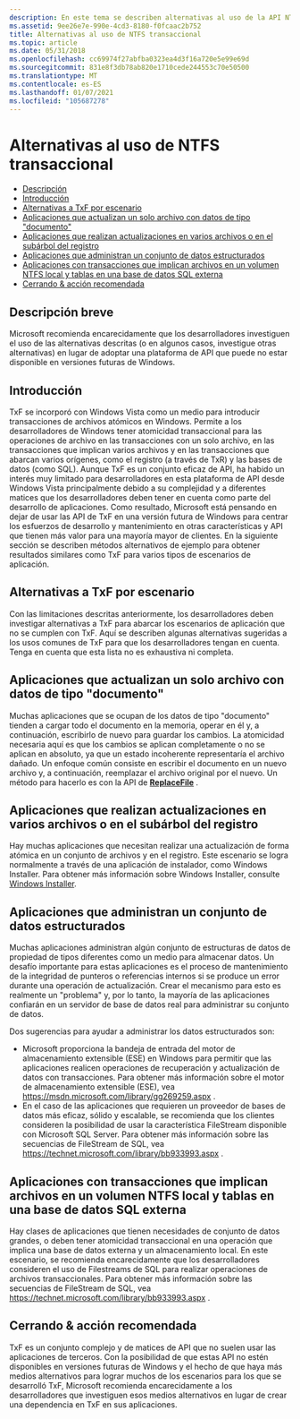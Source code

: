 ```yaml
---
description: En este tema se describen alternativas al uso de la API NTFS transaccional (TxF) en escenarios de uso comunes.
ms.assetid: 9ee26e7e-990e-4cd3-8180-f0fcaac2b752
title: Alternativas al uso de NTFS transaccional
ms.topic: article
ms.date: 05/31/2018
ms.openlocfilehash: cc69974f27abfba0323ea4d3f16a720e5e99e69d
ms.sourcegitcommit: 831e8f3db78ab820e1710cede244553c70e50500
ms.translationtype: MT
ms.contentlocale: es-ES
ms.lasthandoff: 01/07/2021
ms.locfileid: "105687278"
---
```

# <a name="alternatives-to-using-transactional-ntfs"></a>Alternativas al uso de NTFS transaccional

-   [Descripción](#abstract)
-   [Introducción](#introduction)
-   [Alternativas a TxF por escenario](#alternatives-to-txf-by-scenario)
-   [Aplicaciones que actualizan un solo archivo con datos de tipo "documento"](#applications-updating-a-single-file-with-document-like-data)
-   [Aplicaciones que realizan actualizaciones en varios archivos o en el subárbol del registro](#applications-performing-updates-to-multiple-files-andor-to-the-registry-hive)
-   [Aplicaciones que administran un conjunto de datos estructurados](#applications-managing-a-set-of-structured-data)
-   [Aplicaciones con transacciones que implican archivos en un volumen NTFS local y tablas en una base de datos SQL externa](#applications-with-transactions-involving-files-on-a-local-ntfs-volume-and-tables-in-an-external-sql-database)
-   [Cerrando & acción recomendada](/windows)

## <a name="abstract"></a>Descripción breve

Microsoft recomienda encarecidamente que los desarrolladores investiguen el uso de las alternativas descritas (o en algunos casos, investigue otras alternativas) en lugar de adoptar una plataforma de API que puede no estar disponible en versiones futuras de Windows.

## <a name="introduction"></a>Introducción

TxF se incorporó con Windows Vista como un medio para introducir transacciones de archivos atómicos en Windows. Permite a los desarrolladores de Windows tener atomicidad transaccional para las operaciones de archivo en las transacciones con un solo archivo, en las transacciones que implican varios archivos y en las transacciones que abarcan varios orígenes, como el registro (a través de TxR) y las bases de datos (como SQL). Aunque TxF es un conjunto eficaz de API, ha habido un interés muy limitado para desarrolladores en esta plataforma de API desde Windows Vista principalmente debido a su complejidad y a diferentes matices que los desarrolladores deben tener en cuenta como parte del desarrollo de aplicaciones. Como resultado, Microsoft está pensando en dejar de usar las API de TxF en una versión futura de Windows para centrar los esfuerzos de desarrollo y mantenimiento en otras características y API que tienen más valor para una mayoría mayor de clientes. En la siguiente sección se describen métodos alternativos de ejemplo para obtener resultados similares como TxF para varios tipos de escenarios de aplicación.

## <a name="alternatives-to-txf-by-scenario"></a>Alternativas a TxF por escenario

Con las limitaciones descritas anteriormente, los desarrolladores deben investigar alternativas a TxF para abarcar los escenarios de aplicación que no se cumplen con TxF. Aquí se describen algunas alternativas sugeridas a los usos comunes de TxF para que los desarrolladores tengan en cuenta. Tenga en cuenta que esta lista no es exhaustiva ni completa.

## <a name="applications-updating-a-single-file-with-document-like-data"></a>Aplicaciones que actualizan un solo archivo con datos de tipo "documento"

Muchas aplicaciones que se ocupan de los datos de tipo "documento" tienden a cargar todo el documento en la memoria, operar en él y, a continuación, escribirlo de nuevo para guardar los cambios. La atomicidad necesaria aquí es que los cambios se aplican completamente o no se aplican en absoluto, ya que un estado incoherente representaría el archivo dañado. Un enfoque común consiste en escribir el documento en un nuevo archivo y, a continuación, reemplazar el archivo original por el nuevo. Un método para hacerlo es con la API de [**ReplaceFile**](/windows/desktop/api/WinBase/nf-winbase-replacefilea) .

## <a name="applications-performing-updates-to-multiple-files-andor-to-the-registry-hive"></a>Aplicaciones que realizan actualizaciones en varios archivos o en el subárbol del registro

Hay muchas aplicaciones que necesitan realizar una actualización de forma atómica en un conjunto de archivos y en el registro. Este escenario se logra normalmente a través de una aplicación de instalador, como Windows Installer. Para obtener más información sobre Windows Installer, consulte [Windows Installer](/windows/desktop/Msi/windows-installer-portal).

## <a name="applications-managing-a-set-of-structured-data"></a>Aplicaciones que administran un conjunto de datos estructurados

Muchas aplicaciones administran algún conjunto de estructuras de datos de propiedad de tipos diferentes como un medio para almacenar datos. Un desafío importante para estas aplicaciones es el proceso de mantenimiento de la integridad de punteros o referencias internos si se produce un error durante una operación de actualización. Crear el mecanismo para esto es realmente un "problema" y, por lo tanto, la mayoría de las aplicaciones confiarán en un servidor de base de datos real para administrar su conjunto de datos.

Dos sugerencias para ayudar a administrar los datos estructurados son:

-   Microsoft proporciona la bandeja de entrada del motor de almacenamiento extensible (ESE) en Windows para permitir que las aplicaciones realicen operaciones de recuperación y actualización de datos con transacciones. Para obtener más información sobre el motor de almacenamiento extensible (ESE), vea <https://msdn.microsoft.com/library/gg269259.aspx> .
-   En el caso de las aplicaciones que requieren un proveedor de bases de datos más eficaz, sólido y escalable, se recomienda que los clientes consideren la posibilidad de usar la característica FileStream disponible con Microsoft SQL Server. Para obtener más información sobre las secuencias de FileStream de SQL, vea <https://technet.microsoft.com/library/bb933993.aspx> .

## <a name="applications-with-transactions-involving-files-on-a-local-ntfs-volume-and-tables-in-an-external-sql-database"></a>Aplicaciones con transacciones que implican archivos en un volumen NTFS local y tablas en una base de datos SQL externa

Hay clases de aplicaciones que tienen necesidades de conjunto de datos grandes, o deben tener atomicidad transaccional en una operación que implica una base de datos externa y un almacenamiento local. En este escenario, se recomienda encarecidamente que los desarrolladores consideren el uso de Filestreams de SQL para realizar operaciones de archivos transaccionales. Para obtener más información sobre las secuencias de FileStream de SQL, vea <https://technet.microsoft.com/library/bb933993.aspx> .

## <a name="closing--recommended-action"></a>Cerrando & acción recomendada

TxF es un conjunto complejo y de matices de API que no suelen usar las aplicaciones de terceros. Con la posibilidad de que estas API no estén disponibles en versiones futuras de Windows y el hecho de que haya más medios alternativos para lograr muchos de los escenarios para los que se desarrolló TxF, Microsoft recomienda encarecidamente a los desarrolladores que investiguen esos medios alternativos en lugar de crear una dependencia en TxF en sus aplicaciones.

 

 
